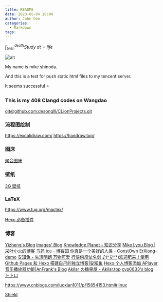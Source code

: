 ```yaml
---
title: README
date: 2023-06-04 18:04
author: John Doe
categories:
  - Markdown
tags:
---
```


$\int_{birth}^{death}Study\ dt=life$

![alt](https://img.shields.io/badge/notes-mikeshinoda-brightgreen)

My name is mike shinoda.

And this is a test for push static html files to my tencent server.

It seems successful ⭐

### This is my 408 Clangd codes on Wangdao

[git@github.com:desonglll/CLionProjects.git](git@github.com:desonglll/CLionProjects.git)


### 流程图绘制
https://excalidraw.com/
https://handraw.top/


### 图床

[聚合图床](https://www.superbed.cn/)

### 壁纸

[3G 壁纸](https://www.3gbizhi.com)

### LaTeX

<https://www.tug.org/mactex/>

[Hexo 必备插件](https://www.zdynb.cn/2019/hexo-bi-bei-cha-jian.html#toc-heading-4)

### 博客

[Yizheng's Blog](http://blog.huangyz.name/)
[Images' Blog](https://imageslr.com/)
[Knowledge Planet - 知识分享](http://www.jimmyxuexue.top/home)
[Mike Lyou Blog | 采叶小火的博客](https://blog.mikelyou.com/)
[乌药 ice - 博客园](https://www.cnblogs.com/wybing)
[你真是一个美好的人类 - ConstOwn](https://blog.juanertu.com/)
[ErXiong-demo](https://erxionglsx.github.io/#/)
[安知鱼 - 生活明朗 万物可爱](https://anzhiy.cn/)
[行侠何须仗名剑](https://cps.ninja/)
[♪(^∇^\*)欢迎肥来！使用 Github Pages 和 Hexo 搭建自己的独立博客|安知鱼](https://anzhiy.cn/posts/ddae.html)
[Hexo 个人博客添加 APlayer 音乐播放器功能|AnFrank's Blog](https://enfangzhong.github.io/2019/12/08/Hexo%E4%B8%AA%E4%BA%BA%E5%8D%9A%E5%AE%A2%E6%B7%BB%E5%8A%A0APlayer%E9%9F%B3%E4%B9%90%E6%92%AD%E6%94%BE%E5%99%A8%E5%8A%9F%E8%83%BD/)
[Akilar の糖果屋 - Akilar.top](https://akilar.top/)
[cyp0633's blog](https://cyp0633.icu/)
[卜卜口](https://mouto.org/)

https://www.cnblogs.com/luoxian1011/p/15854153.html#linux

[Shield](https://shields.io/)

